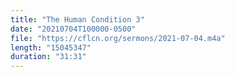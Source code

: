 ```yaml
---
title: "The Human Condition 3"
date: "20210704T100000-0500"
file: "https://cflcn.org/sermons/2021-07-04.m4a"
length: "15045347"
duration: "31:31"
---
```

